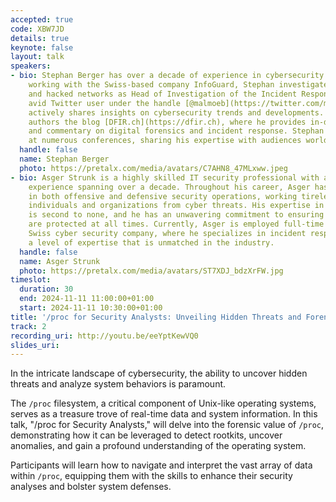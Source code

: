 ```yaml
---
accepted: true
code: XBW7JD
details: true
keynote: false
layout: talk
speakers:
- bio: Stephan Berger has over a decade of experience in cybersecurity. Currently
    working with the Swiss-based company InfoGuard, Stephan investigates breaches
    and hacked networks as Head of Investigation of the Incident Response team. An
    avid Twitter user under the handle [@malmoeb](https://twitter.com/malmoeb), he
    actively shares insights on cybersecurity trends and developments. Stephan also
    authors the blog [DFIR.ch](https://dfir.ch), where he provides in-depth analysis
    and commentary on digital forensics and incident response. Stephan has spoken
    at numerous conferences, sharing his expertise with audiences worldwide.
  handle: false
  name: Stephan Berger
  photo: https://pretalx.com/media/avatars/C7AHN8_47MLxww.jpeg
- bio: Asger Strunk is a highly skilled IT security professional with a wealth of
    experience spanning over a decade. Throughout his career, Asger has been involved
    in both offensive and defensive security operations, working tirelessly to protect
    individuals and organizations from cyber threats. His expertise in incident response
    is second to none, and he has an unwavering commitment to ensuring his clients
    are protected at all times. Currently, Asger is employed full-time by a leading
    Swiss cyber security company, where he specializes in incident response and brings
    a level of expertise that is unmatched in the industry.
  handle: false
  name: Asger Strunk
  photo: https://pretalx.com/media/avatars/ST7XDJ_bdzXrFW.jpg
timeslot:
  duration: 30
  end: 2024-11-11 11:00:00+01:00
  start: 2024-11-11 10:30:00+01:00
title: '/proc for Security Analysts: Unveiling Hidden Threats and Forensic Treasures'
track: 2
recording_uri: http://youtu.be/eeYptKewVQ0
slides_uri:
---
```


In the intricate landscape of cybersecurity, the ability to uncover hidden threats and analyze system behaviors is paramount.


The `/proc` filesystem, a critical component of Unix-like operating systems, serves as a treasure trove of real-time data and system information.
In this talk, "/proc for Security Analysts," will delve into the forensic value of `/proc`, demonstrating how it can be leveraged to detect rootkits, uncover anomalies, and gain a profound understanding of the operating system.


Participants will learn how to navigate and interpret the vast array of data within `/proc`, equipping them with the skills to enhance their security analyses and bolster system defenses.